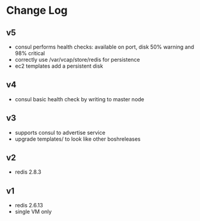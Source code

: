 Change Log
==========

v5
--

- consul performs health checks: available on port, disk 50% warning and 98% critical
- correctly use /var/vcap/store/redis for persistence
- ec2 templates add a persistent disk

v4
--

- consul basic health check by writing to master node

v3
--

- supports consul to advertise service
- upgrade templates/ to look like other boshreleases

v2
--

- redis 2.8.3

v1
--

- redis 2.6.13
- single VM only
